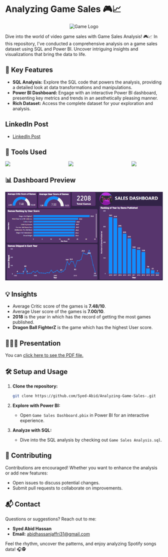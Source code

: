 # Analyzing Game Sales 🎮📈

<div align="center">
  <img src="https://www.pngall.com/wp-content/uploads/13/Game-PNG-HD-Image.png" alt="Game Logo">
</div>


Dive into the world of video game sales with Game Sales Analysis! 🎮📈 In this repository, I've conducted a comprehensive analysis on a game sales dataset using SQL and Power BI. Uncover intriguing insights and visualizations that bring the data to life.

## 🚀 Key Features

- **SQL Analysis:** Explore the SQL code that powers the analysis, providing a detailed look at data transformations and manipulations.
- **Power BI Dashboard:** Engage with an interactive Power BI dashboard, presenting key metrics and trends in an aesthetically pleasing manner.
- **Rich Dataset:** Access the complete dataset for your exploration and analysis.

## LinkedIn Post

- [LinkedIn Post](https://www.linkedin.com/feed/update/urn:li:activity:7150914034396045312/)

## 🧰 Tools Used

<div style="display: flex; justify-content: space-between;">
  <img src="https://github.com/Syed-Abid/Product-Performance-Insights/blob/main/sql%20server.png" style="margin-right: 10px;" width="100" />
  <img src="https://github.com/Syed-Abid/Product-Performance-Insights/blob/main/power%20bi.png" style="margin-right: 10px;" width="100" />
  <img src="https://github.com/Syed-Abid/Product-Performance-Insights/blob/main/excel.png" width="100" />
</div>

## 📊 Dashboard Preview

<div align="center">
  <img src="https://github.com/Syed-Abid/Analyzing-Game-Sales/blob/main/Game%20Sales%20Dashboard.png" alt="Spotify Dashboard">
</div>

## 💡 Insights
- Average Critic score of the games is **7.48/10**.
- Average User score of the games is **7.00/10**.
- **2018** is the year in which has the record of getting the most games published.
- **Dragon Ball FighterZ** is the game which has the highest User score.

## 👨🏻‍🏫 Presentation

<object data="https://github.com/Syed-Abid/Analyzing-Game-Sales/blob/main/Game%20Sales%20Presentation.pdf" type="application/pdf" width="100%" height="600px">
  <p>You can <a href="https://github.com/Syed-Abid/Analyzing-Game-Sales/blob/main/Game%20Sales%20Presentation.pdf">click here to see the PDF file.</a></p>
</object>

## 🛠️ Setup and Usage

1. **Clone the repository:**
    ```bash
    git clone https://github.com/Syed-Abid/Analyzing-Game-Sales-.git
    ```

2. **Explore with Power BI:**
    - Open `Game Sales Dashboard.pbix` in Power BI for an interactive experience.

3. **Analyze with SQL:**
    - Dive into the SQL analysis by checking out `Game Sales Analysis.sql`.

## 🤝 Contributing

Contributions are encouraged! Whether you want to enhance the analysis or add new features:

- Open issues to discuss potential changes.
- Submit pull requests to collaborate on improvements.

## 📬 Contact

Questions or suggestions? Reach out to me:

- **Syed Abid Hassan**
- **Email:** [abidhassanjaffri31@gmail.com](mailto:abidhassanjaffri31@gmail.com)

Feel the rhythm, uncover the patterns, and enjoy analyzing Spotify songs data! 🎧🕵️
